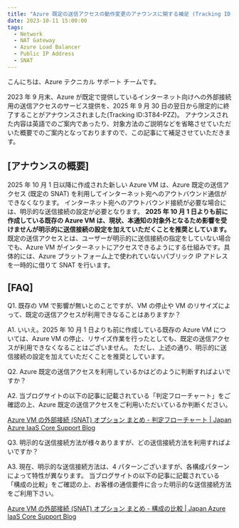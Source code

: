 ```yaml
---
title: "Azure 既定の送信アクセスの動作変更のアナウンスに関する補足 (Tracking ID:3T84-PZZ) "
date: 2023-10-11 15:00:00
tags:
  - Network
  - NAT Gateway
  - Azure Load Balancer
  - Public IP Address
  - SNAT
---
```


こんにちは、Azure テクニカル サポート チームです。

2023 年 9 月末、Azure が既定で提供しているインターネット向けへの外部接続用の送信アクセスのサービス提供を、2025 年 9 月 30 日の翌日から限定的に終了することがアナウンスされました(Tracking ID:3T84-PZZ)。 
アナウンスされた内容は英語でのご案内であったり、対象方法のご説明などを省略させていただいた概要でのご案内となっておりますので、この記事にて補足させていただきます。

## [アナウンスの概要]
2025 年 10 月 1 日以降に作成された新しい Azure VM は、Azure 既定の送信アクセス (既定の SNAT) を利用してインターネット宛へのアウトバウンド通信ができなくなります。
インターネット宛へのアウトバウンド接続が必要な場合には、明示的な送信接続の設定が必要となります。 
**2025 年 10 月 1 日よりも前に作成している既存の Azure VM は、現状、本通知の対象外となるため影響を受けませんが明示的に送信接続の設定を加えていただくことを推奨としています。**
既定の送信アクセスとは、ユーザーが明示的に送信接続の指定をしていない場合でも、Azure VM がインターネットにアクセスできるようにする仕組みです。具体的には、Azure プラットフォーム上で使われていないパブリック IP アドレスを一時的に借りて SNAT を行います。

## [FAQ]
Q1. 既存の VM で影響が無いとのことですが、VM の停止や VM のリサイズによって、既定の送信アクセスが利用できなることはありますか？

A1. いいえ。2025 年 10 月 1 日よりも前に作成している既存の Azure VM については、Azure VM の停止、リサイズ作業を行ったとしても、既定の送信アクセスが利用できなくなることはございません。
ただし、上述の通り、明示的に送信接続の設定を加えていただくことを推奨としています。

Q2. Azure 既定の送信アクセスを利用しているかはどのように判断すればよいですか？

A2. 当ブログサイトの以下の記事に記載されている「判定フローチャート」をご確認の上、Azure 既定の送信アクセスをご利用いただいているか判断ください。

[Azure VM の外部接続 (SNAT) オプション まとめ - 判定フローチャート | Japan Azure IaaS Core Support Blog](https://jpaztech.github.io/blog/network/snat-options-for-azure-vm/#%E5%88%A4%E5%AE%9A%E3%83%95%E3%83%AD%E3%83%BC%E3%83%81%E3%83%A3%E3%83%BC%E3%83%88)

Q3. 明示的な送信接続方法が様々ありますが、どの送信接続方法を利用すればよいですか？

A3. 現在、明示的な送信接続方法は、4 パターンございますが、各構成パターンによって特性が異なります。
当ブログサイトの以下の記事に記載されている「構成の比較」をご確認の上、お客様の通信要件に合った明示的な送信接続方法をご利用下さい。

[Azure VM の外部接続 (SNAT) オプション まとめ - 構成の比較 | Japan Azure IaaS Core Support Blog](https://jpaztech.github.io/blog/network/snat-options-for-azure-vm/#%E6%A7%8B%E6%88%90%E3%81%AE%E6%AF%94%E8%BC%83)
